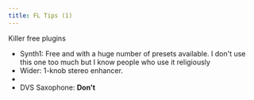```yaml
---
title: FL Tips (1)
---
```

Killer free plugins
- Synth1: Free and with a huge number of presets available. I don't use this one too much but I know people who use it religiously
- Wider: 1-knob stereo enhancer. 
- 
- DVS Saxophone: **Don't**